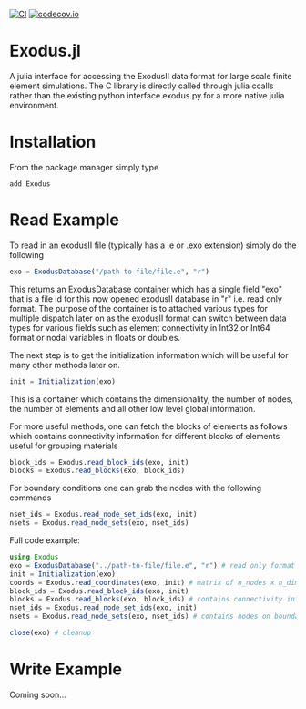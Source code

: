 [![CI](https://github.com/cmhamel/Exodus.jl/actions/workflows/ci.yml/badge.svg)](https://github.com/cmhamel/Exodus.jl/actions/workflows/ci.yml)
[![codecov.io](http://codecov.io/github/cmhamel/Exodus.jl/coverage.svg?branch=master)](http://codecov.io/github/cmhamel/Exodus.jl?branch=master)

# Exodus.jl
A julia interface for accessing the ExodusII data format for large scale finite element simulations. The C library is directly called through julia ccalls rather than the existing python interface exodus.py for a more native julia environment. 

# Installation
From the package manager simply type
```
add Exodus
```
# Read Example
To read in an exodusII file (typically has a .e or .exo extension) simply do the following

```julia
exo = ExodusDatabase("/path-to-file/file.e", "r")
```
This returns an ExodusDatabase container which has a single field "exo" that is a file id for this now opened exodusII database in "r" i.e. read only format. The purpose of the container is to attached various types for multiple dispatch later on as the exodusII format can switch between data types for various fields such as element connectivity in Int32 or Int64 format or nodal variables in floats or doubles.

The next step is to get the initialization information which will be useful for many other methods later on.
```julia
init = Initialization(exo)
```
This is a container which contains the dimensionality, the number of nodes, the number of elements and all other low level global information. 

For more useful methods, one can fetch the blocks of elements as follows which contains connectivity information for different blocks of elements useful for grouping materials
```julia
block_ids = Exodus.read_block_ids(exo, init)
blocks = Exodus.read_blocks(exo, block_ids)
```
For boundary conditions one can grab the nodes with the following commands
```julia
nset_ids = Exodus.read_node_set_ids(exo, init)
nsets = Exodus.read_node_sets(exo, nset_ids)
```

Full code example:
```julia
using Exodus
exo = ExodusDatabase("../path-to-file/file.e", "r") # read only format
init = Initialization(exo)
coords = Exodus.read_coordinates(exo, init) # matrix of n_nodes x n_dim
block_ids = Exodus.read_block_ids(exo, init)
blocks = Exodus.read_blocks(exo, block_ids) # contains connectivity information
nset_ids = Exodus.read_node_set_ids(exo, init)
nsets = Exodus.read_node_sets(exo, nset_ids) # contains nodes on boundaries

close(exo) # cleanup
```

# Write Example
Coming soon...
